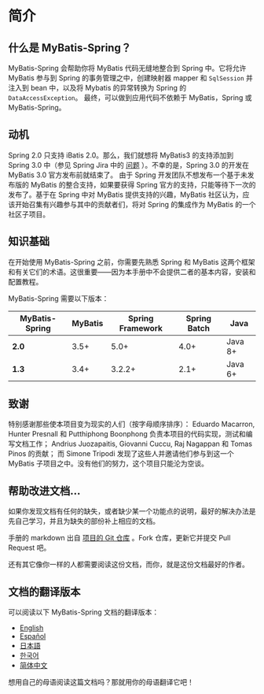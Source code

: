 <a name="简介"></a>
# 简介

## 什么是 MyBatis-Spring？

MyBatis-Spring 会帮助你将 MyBatis 代码无缝地整合到 Spring 中。它将允许 MyBatis 参与到 Spring 的事务管理之中，创建映射器 mapper 和 `SqlSession` 并注入到 bean 中，以及将 Mybatis 的异常转换为 Spring 的 `DataAccessException`。
最终，可以做到应用代码不依赖于 MyBatis，Spring 或 MyBatis-Spring。

## 动机

Spring 2.0 只支持 iBatis 2.0。那么，我们就想将 MyBatis3 的支持添加到 Spring 3.0 中（参见 Spring Jira 中的 [问题](https://jira.springsource.org/browse/SPR-5991) ）。不幸的是，Spring 3.0 的开发在 MyBatis 3.0 官方发布前就结束了。
由于 Spring 开发团队不想发布一个基于未发布版的 MyBatis 的整合支持，如果要获得 Spring 官方的支持，只能等待下一次的发布了。基于在 Spring 中对 MyBatis 提供支持的兴趣，MyBatis 社区认为，应该开始召集有兴趣参与其中的贡献者们，将对 Spring 的集成作为 MyBatis 的一个社区子项目。

## 知识基础

在开始使用 MyBatis-Spring 之前，你需要先熟悉 Spring 和 MyBatis 这两个框架和有关它们的术语。这很重要——因为本手册中不会提供二者的基本内容，安装和配置教程。

MyBatis-Spring 需要以下版本：

| MyBatis-Spring | MyBatis | Spring Framework | Spring Batch | Java |
| --- | --- | --- | --- | --- |
| **2.0** | 3.5+ | 5.0+ | 4.0+ | Java 8+ |
| **1.3** | 3.4+ | 3.2.2+ | 2.1+ | Java 6+ |

## 致谢

特别感谢那些使本项目变为现实的人们（按字母顺序排序）： Eduardo Macarron, Hunter Presnall 和 Putthiphong Boonphong 负责本项目的代码实现，测试和编写文档工作；
Andrius Juozapaitis, Giovanni Cuccu, Raj Nagappan 和 Tomas Pinos 的贡献；
而 Simone Tripodi 发现了这些人并邀请他们参与到这一个 MyBatis 子项目之中。没有他们的努力，这个项目只能沦为空谈。

## 帮助改进文档...

如果你发现文档有任何的缺失，或者缺少某一个功能点的说明，最好的解决办法是先自己学习，并且为缺失的部份补上相应的文档。

手册的 markdown 出自 [项目的 Git 仓库](https://github.com/mybatis/spring/tree/master/src/site) 。Fork 仓库，更新它并提交 Pull Request 吧。

还有其它像你一样的人都需要阅读这份文档，而你，就是这份文档最好的作者。

## 文档的翻译版本

可以阅读以下 MyBatis-Spring 文档的翻译版本：

 <ul class="i18n">
   <li class="en"><a href="./../index.html">English</a></li>
   <li class="es"><a href="./../es/index.html">Español</a></li>
   <li class="ja"><a href="./../ja/index.html">日本語</a></li>
   <li class="ko"><a href="./../ko/index.html">한국어</a></li>
   <li class="zh"><a href="./../zh/getting-started.html">简体中文</a></li>
 </ul>

想用自己的母语阅读这篇文档吗？那就用你的母语翻译它吧！

